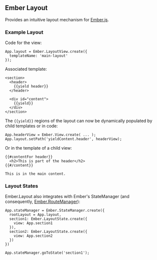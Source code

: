 ## Ember Layout

Provides an intuitive layout mechanism for [Ember.js](http://emberjs.com).

### Example Layout

Code for the view:

```
App.layout = Ember.LayoutView.create({
  templateName: 'main-layout'
});

```

Associated template:

```
<section>
  <header>
    {{yield header}}
  </header>
  
  <div id="content">
    {{yield}}
  </div>
</section>
```

The `{{yield}}` regions of the layout can now be dynamically populated by child templates or in code:

```
App.headerView = Ember.View.create( ... );
App.layout.setPath('yieldContent.header', headerView);
```

Or in the template of a child view:

```
{{#contentFor header}}
  <h2>This is part of the header</h2>
{{#/content}}

This is in the main content.
```

### Layout States

Ember.Layout also integrates with Ember's StateManager (and consequently, [Ember.RouteManager](https://github.com/ghempton/ember-routemanager)):

```
App.stateManager = Ember.StateManager.create({
  rootLayout = App.layout,
  section1: Ember.LayoutState.create({
    view: App.section1
  }),
  section2: Ember.LayoutState.create({
    view: App.section2
  })
})

App.stateManager.goToState('section1');
```

